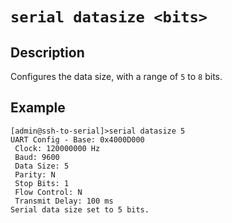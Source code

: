 # `serial datasize <bits>`

## Description
Configures the data size, with a range of `5` to `8` bits. 

## Example 
```
[admin@ssh-to-serial]>serial datasize 5
UART Config - Base: 0x4000D000
 Clock: 120000000 Hz
 Baud: 9600
 Data Size: 5
 Parity: N
 Stop Bits: 1
 Flow Control: N
 Transmit Delay: 100 ms
Serial data size set to 5 bits.
```